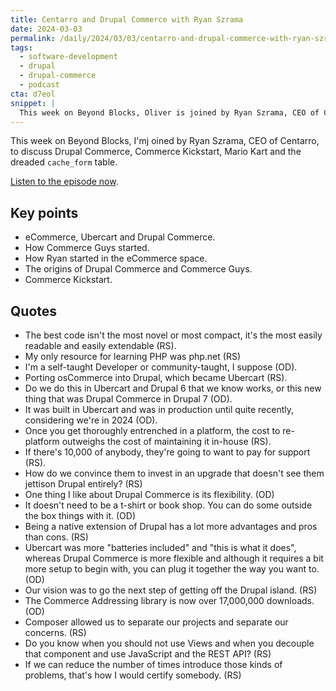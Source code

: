 ```yaml
---
title: Centarro and Drupal Commerce with Ryan Szrama
date: 2024-03-03
permalink: /daily/2024/03/03/centarro-and-drupal-commerce-with-ryan-szrama
tags:
  - software-development
  - drupal
  - drupal-commerce
  - podcast
cta: d7eol
snippet: |
  This week on Beyond Blocks, Oliver is joined by Ryan Szrama, CEO of Centarro.
---
```


This week on Beyond Blocks, I'mj oined by Ryan Szrama, CEO of Centarro, to discuss Drupal Commerce, Commerce Kickstart, Mario Kart and the dreaded `cache_form` table.

[Listen to the episode now][episode].

## Key points

- eCommerce, Ubercart and Drupal Commerce.
- How Commerce Guys started.
- How Ryan started in the eCommerce space.
- The origins of Drupal Commerce and Commerce Guys.
- Commerce Kickstart.

## Quotes

- The best code isn't the most novel or most compact, it's the most easily readable and easily extendable (RS).
- My only resource for learning PHP was php.net (RS)
- I'm a self-taught Developer or community-taught, I suppose (OD).
- Porting osCommerce into Drupal, which became Ubercart (RS).
- Do we do this in Ubercart and Drupal 6 that we know works, or this new thing that was Drupal Commerce in Drupal 7 (OD).
- It was built in Ubercart and was in production until quite recently, considering we're in 2024 (OD).
- Once you get thoroughly entrenched in a platform, the cost to re-platform outweighs the cost of maintaining it in-house (RS).
- If there's 10,000 of anybody, they're going to want to pay for support (RS).
- How do we convince them to invest in an upgrade that doesn't see them jettison Drupal entirely? (RS)
- One thing I like about Drupal Commerce is its flexibility. (OD)
- It doesn't need to be a t-shirt or book shop. You can do some outside the box things with it. (OD)
- Being a native extension of Drupal has a lot more advantages and pros than cons. (RS)
- Ubercart was more "batteries included" and "this is what it does", whereas Drupal Commerce is more flexible and although it requires a bit more setup to begin with, you can plug it together the way you want to. (OD)
- Our vision was to go the next step of getting off the Drupal island. (RS)
- The Commerce Addressing library is now over 17,000,000 downloads. (OD)
- Composer allowed us to separate our projects and separate our concerns. (RS)
- Do you know when you should not use Views and when you decouple that component and use JavaScript and the REST API? (RS)
- If we can reduce the number of times introduce those kinds of problems, that's how I would certify somebody. (RS)

[episode]: {{site.url}}/podcast/13-ryan-szrama-centarro
